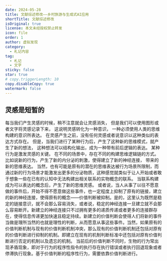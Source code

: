 ```yaml
---
date: 2024-05-28
title: 文献综述修改——乡村旅游与生成式AI应用
shortTitle: 文献综述修改
isOriginal: true
license: 本文未经授权禁止转发
icon: file
order: 1
author: 虚拟发现
category:
  - 札记内容
tag:
  - 札记
  - 文字
sticky: false
star: true
# copy.triggerLength: 10
copy.disableCopy: true
watermark: false
---
```


<!-- more -->
## 灵感是短暂的
每当我们产生灵感的时候，稍不注意就会让灵感消失，
但是我们可以使用图形或者文字将灵感记录下来，
这说明灵感转化为一种意识，
一种必须使用人类的思维构建的意识所表达。
在灵感产生之前，没有任何灵感或者说意识以这种类似的表达方式存在。
但是，当我们进行了某种行为后，产生了这种新的思维模式，就产生了新的想法，
这种想法可以结构化输出，成为一种带有前后逻辑的表达。
某种行为是激发灵感的关键。
在不同的场景中，存在不同的构建思维逻辑链的方式。
比如说新的行为，产生了新的内分泌的刺激，使得建立了新的神经连接，
带来的新的思维表达。
当然，也有可能是原有的潜在的思维表达被行为场景所限制，而通过新的行为场景才能激发出更多的分泌物质，这种感觉就类似于让人开始或者敢于想象一些在已有的认知中无法构建出相关联系的实物概念的联系。
当联系构建成为可以表达的概念后，产生了新的思维灵感。
或者说，当人从事了以往不愿意做的事件后，开始不得不愿意做这些事件，也一定程度上抑制了原有的链接，建立的新的神经连接，使得原有的概念——价值判断被抑制。是的，这里认为既然是稳定的链接意识，就不会那么容易消失，或者说，稳定的神经连接一旦建立就不会那么容易断开。新建立的神经连接只不过拥有更多的递质传递或者更多的连接群存在，使得信息传递更加快速且稳定持续。新建立的价值判断会使得人们将新的事件当做是理所当然的也就是理性的判断，从而愿意从事这些事件。当然，如果原有的价值判断机制与现有的价值判断机制冲突，那么现有的价值判断机制还包括对原有的价值判断进行抑制的机制。即建立在现有的机制判断标准中还包括对原有价值判断进行否定的机制以及遗忘的机制。
当前后的价值判断不同时，生物的行为常出现矛盾现象，即对于行为的程序性指令的执行存在执行错误或者执行回退现象或者停滞执行现象。基于价值判断的程序性行为，需要依靠价值判断进行。